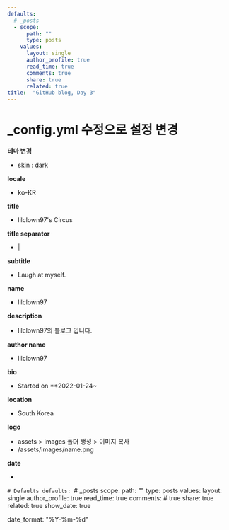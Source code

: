 ```yaml
---
defaults:
  # _posts
  - scope:
      path: ""
      type: posts
    values:
      layout: single
      author_profile: true
      read_time: true
      comments: true
      share: true
      related: true
title:  "GitHub blog, Day 3"
---
```




# _config.yml 수정으로 설정 변경



**테마 변경**

- skin : dark



**locale**

- ko-KR



**title**

- lilclown97's Circus



**title separator**

- |



**subtitle**

- Laugh at myself.



**name**

- lilclown97



**description**

- lilclown97의 블로그 입니다.



**author name**

- lilclown97



**bio**

- Started on **2022-01-24~



**location**

- South Korea



**logo**

- assets > images 폴더 생성 > 이미지 복사
- /assets/images/name.png



**date**

- 
`# Defaults
defaults:
`# _posts
scope:
path: ""
type: posts
values:
layout: single
author_profile: true
read_time: true
comments: # true
share: true
related: true
show_date: true


date_format: "%Y-%m-%d"
